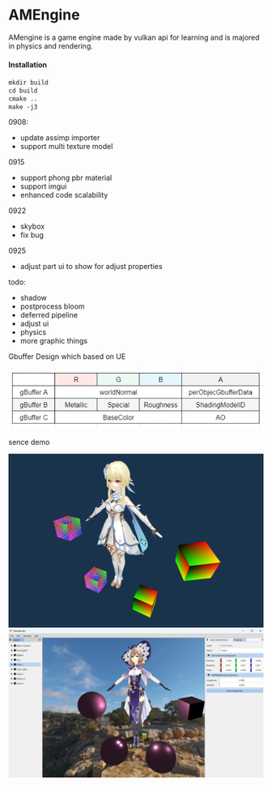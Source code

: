 # AMEngine

AMengine is a game engine made by vulkan api for learning and is majored in physics and rendering. 

#### Installation

```shell
mkdir build
cd build
cmake ..
make -j3
```

0908: 

- update assimp importer
- support multi texture model

0915
  
- support phong pbr material
- support imgui
- enhanced code scalability

0922

- skybox
- fix bug

0925

- adjust part ui to show for adjust properties

todo:
- shadow
- postprocess bloom 
- deferred pipeline
- adjust ui
- physics 
- more graphic things

Gbuffer Design which based on UE

![model](Resource/Image/gbuffer.png)

sence demo

![model](Resource/Image/model.png)
![model](Resource/Image/gui.png)  

